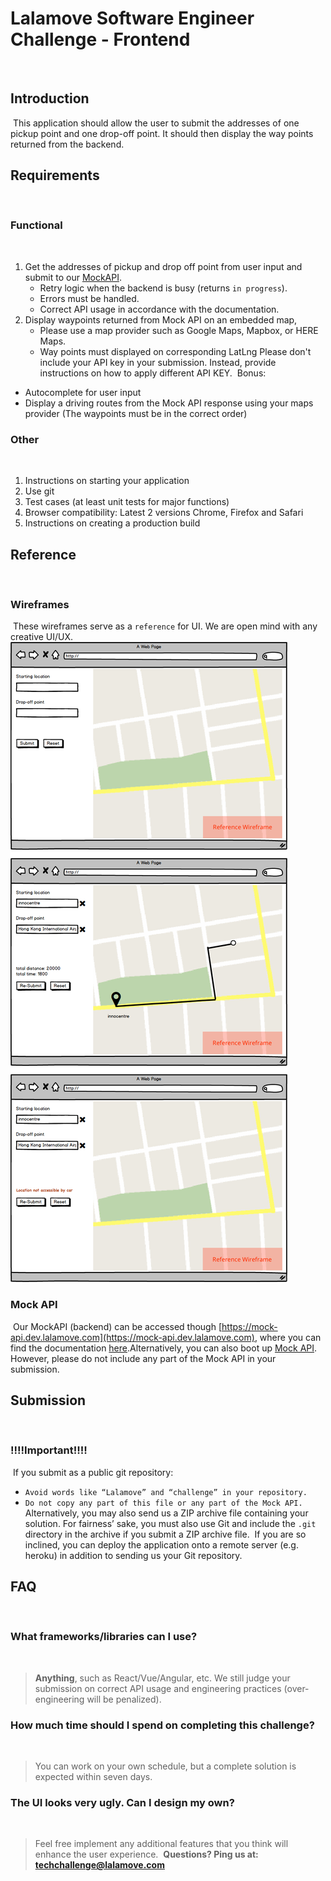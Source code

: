# Lalamove Software Engineer Challenge - Frontend
​
## Introduction
​
This application should allow the user to submit the addresses of one pickup point and one drop-off point.
It should then display the way points returned from the backend.
​
## Requirements
​
### Functional
​
1. Get the addresses of pickup and drop off point from user input and submit to our [MockAPI](#mock-api).
	- Retry logic when the backend is busy (returns `in progress`).
	- Errors must be handled.
	- Correct API usage in accordance with the documentation.
2. Display waypoints returned from Mock API on an embedded map,
	- Please use a map provider such as Google Maps, Mapbox, or HERE Maps.
	- Way points must displayed on corresponding LatLng
	  Please don't include your API key in your submission. Instead, provide instructions on how to apply different API KEY.
​
Bonus:
​
  - Autocomplete for user input
  - Display a driving routes from the Mock API response using your maps provider (The waypoints must be in the correct order)
​
### Other
​
1. Instructions on starting your application
2. Use git
3. Test cases (at least unit tests for major functions)
4. Browser compatibility: Latest 2 versions Chrome, Firefox and Safari
5. Instructions on creating a production build
​
## Reference
​
### Wireframes
​
These wireframes serve as a `reference` for UI. We are open mind with any creative UI/UX.
​
![Wireframe](assets/llm-frontend-engineer-wireframe.png)
​
### Mock API
​
Our MockAPI (backend) can be accessed though [https://mock-api.dev.lalamove.com](https://mock-api.dev.lalamove.com),
where you can find the documentation [here](https://github.com/lalamove/challenge/blob/master/mockApi/DOC.md).
​
Alternatively, you can also boot up [Mock API](https://github.com/lalamove/challenge/tree/master/mockApi).
However, please do not include any part of the Mock API in your submission.
​
## Submission
​
### **!!!!Important!!!!**
​
If you submit as a public git repository:
​
- `Avoid words like “Lalamove” and “challenge” in your repository.`
- `Do not copy any part of this file or any part of the Mock API.`
​
Alternatively, you may also send us a ZIP archive file containing your solution. For fairness’ sake, you must also use Git and include the `.git` directory in the archive if you submit a ZIP archive file.
​
If you are so inclined, you can deploy the application onto a remote server (e.g. heroku) in addition to sending us your Git repository.
​
## FAQ
​
### What frameworks/libraries can I use?
​
> **Anything**, such as React/Vue/Angular, etc. We still judge your submission on correct API usage and engineering practices (over-engineering will be penalized).
​
### How much time should I spend on completing this challenge?
​
> You can work on your own schedule, but a complete solution is expected within seven days.
​
### The UI looks very ugly. Can I design my own?
​
> Feel free implement any additional features that you think will enhance the user experience.
​
**Questions? Ping us at: [techchallenge@lalamove.com](mailto:techchallenge@lalamove.com)**